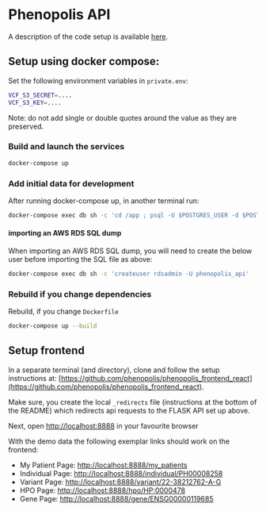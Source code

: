# Phenopolis API

A description of the code setup is available [here](code_setup.md).

## Setup using docker compose:

Set the following environment variables in `private.env`:

```bash
VCF_S3_SECRET=....
VCF_S3_KEY=....
```

Note: do not add single or double quotes around the value as they are preserved.

### Build and launch the services

```bash
docker-compose up
```

### Add initial data for development

After running docker-compose up, in another terminal run:

```bash
docker-compose exec db sh -c 'cd /app ; psql -U $POSTGRES_USER -d $POSTGRES_DB < db/seed/demo_database.sql'
```

#### importing an AWS RDS SQL dump

When importing an AWS RDS SQL dump, you will need to create the below user before importing the SQL file as above:

```bash
docker-compose exec db sh -c 'createuser rdsadmin -U phenopolis_api'
```

### Rebuild if you change dependencies

Rebuild, if you change `Dockerfile`

```bash
docker-compose up --build
```

## Setup frontend

In a separate terminal (and directory), clone and follow the setup instructions at: [https://github.com/phenopolis/phenopolis_frontend_react](https://github.com/phenopolis/phenopolis_frontend_react).

Make sure, you create the local `_redirects` file (instructions at the bottom of the README) which redirects api requests to the FLASK API set up above.

Next, open [http://localhost:8888](http://localhost:8888) in your favourite browser

With the demo data the following exemplar links should work on the frontend:

* My Patient Page: [http://localhost:8888/my_patients](http://localhost:8888/my_patients)
* Individual Page: [http://localhost:8888/individual/PH00008258](http://localhost:8888/individual/PH00008258)
* Variant Page: [http://localhost:8888/variant/22-38212762-A-G](http://localhost:8888/variant/22-38212762-A-G)
* HPO Page: [http://localhost:8888/hpo/HP:0000478](http://localhost:8888/hpo/HP:0000478)
* Gene Page: [http://localhost:8888/gene/ENSG00000119685](http://localhost:8888/gene/ENSG00000119685)
